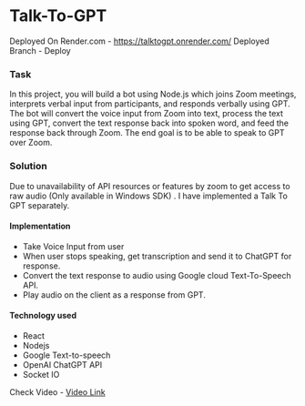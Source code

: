 # Talk-To-GPT

Deployed On Render.com - https://talktogpt.onrender.com/
Deployed Branch -  Deploy

### Task
In this project, you will build a bot using Node.js which joins Zoom meetings, interprets verbal input from participants, and responds verbally using GPT. The bot will convert the voice input from Zoom into text, process the text using GPT, convert the text response back into spoken word, and feed the response back through Zoom. The end goal is to be able to speak to GPT over Zoom.

### Solution
Due to unavailability of API resources or features by zoom to get access to raw audio (Only available in Windows SDK) . I have implemented a Talk To GPT separately.

#### Implementation
 - Take Voice Input from user
 - When user stops speaking, get transcription and send it to ChatGPT for response.
 - Convert the text response to audio using Google cloud Text-To-Speech API.
 - Play audio on the client as a response from GPT.


#### Technology used 
 - React
 - Nodejs
 - Google Text-to-speech
 - OpenAI ChatGPT API
 - Socket IO

Check Video - [Video Link](https://www.youtube.com/watch?v=1kaMPZph9FA)
